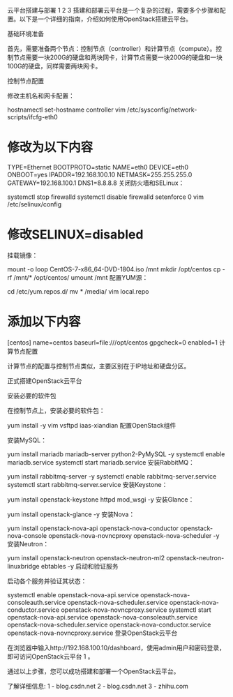 云平台搭建与部署
1
2
3
搭建和部署云平台是一个复杂的过程，需要多个步骤和配置。以下是一个详细的指南，介绍如何使用OpenStack搭建云平台。

基础环境准备

首先，需要准备两个节点：控制节点（controller）和计算节点（compute）。控制节点需要一块200G的硬盘和两块网卡，计算节点需要一块200G的硬盘和一块100G的硬盘，同样需要两块网卡。

控制节点配置

修改主机名和网卡配置：

hostnamectl set-hostname controller
vim /etc/sysconfig/network-scripts/ifcfg-eth0
# 修改为以下内容
TYPE=Ethernet
BOOTPROTO=static
NAME=eth0
DEVICE=eth0
ONBOOT=yes
IPADDR=192.168.100.10
NETMASK=255.255.255.0
GATEWAY=192.168.100.1
DNS1=8.8.8.8
关闭防火墙和SELinux：

systemctl stop firewalld
systemctl disable firewalld
setenforce 0
vim /etc/selinux/config
# 修改SELINUX=disabled
挂载镜像：

mount -o loop CentOS-7-x86_64-DVD-1804.iso /mnt
mkdir /opt/centos
cp -rf /mnt/* /opt/centos/
umount /mnt
配置YUM源：

cd /etc/yum.repos.d/
mv * /media/
vim local.repo
# 添加以下内容
[centos]
name=centos
baseurl=file:///opt/centos
gpgcheck=0
enabled=1
计算节点配置

计算节点的配置与控制节点类似，主要区别在于IP地址和硬盘分区。

正式搭建OpenStack云平台

安装必要的软件包

在控制节点上，安装必要的软件包：

yum install -y vim vsftpd iaas-xiandian
配置OpenStack组件

安装MySQL：

yum install mariadb mariadb-server python2-PyMySQL -y
systemctl enable mariadb.service
systemctl start mariadb.service
安装RabbitMQ：

yum install rabbitmq-server -y
systemctl enable rabbitmq-server.service
systemctl start rabbitmq-server.service
安装Keystone：

yum install openstack-keystone httpd mod_wsgi -y
安装Glance：

yum install openstack-glance -y
安装Nova：

yum install openstack-nova-api openstack-nova-conductor openstack-nova-console openstack-nova-novncproxy openstack-nova-scheduler -y
安装Neutron：

yum install openstack-neutron openstack-neutron-ml2 openstack-neutron-linuxbridge ebtables -y
启动和验证服务

启动各个服务并验证其状态：

systemctl enable openstack-nova-api.service openstack-nova-consoleauth.service openstack-nova-scheduler.service openstack-nova-conductor.service openstack-nova-novncproxy.service
systemctl start openstack-nova-api.service openstack-nova-consoleauth.service openstack-nova-scheduler.service openstack-nova-conductor.service openstack-nova-novncproxy.service
登录OpenStack云平台

在浏览器中输入http://192.168.100.10/dashboard，使用admin用户和密码登录，即可访问OpenStack云平台
1
。

通过以上步骤，您可以成功搭建和部署一个OpenStack云平台。

了解详细信息:
1 -
blog.csdn.net
2 -
blog.csdn.net
3 -
zhihu.com